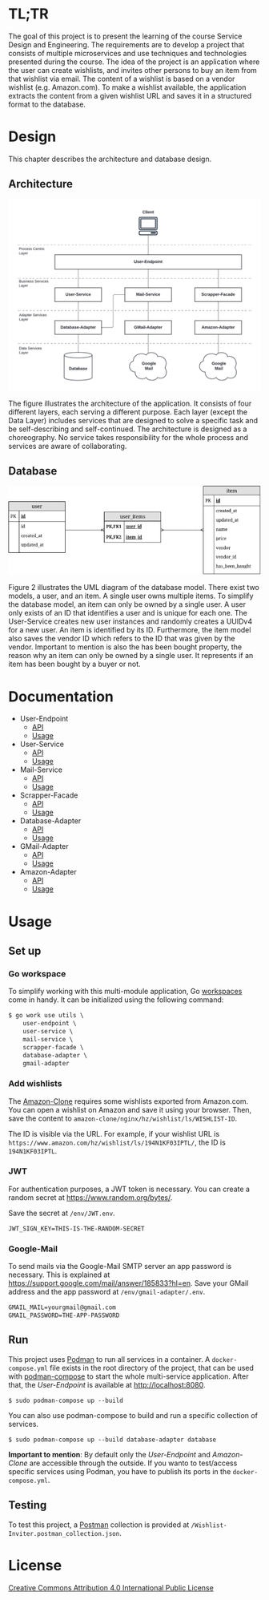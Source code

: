 # TL;TR

The goal of this project is to present the learning of the course Service Design
and Engineering. The requirements are to develop a project that consists of 
multiple microservices and use techniques and technologies presented during the
course. The idea of the project is an application where the user can create
wishlists, and invites other persons to buy an item from that wishlist via 
email. The content of a wishlist is based on a vendor wishlist (e.g. 
Amazon.com). To make a wishlist available, the application extracts the content 
from a given wishlist URL and saves it in a structured format to the database.

# Design

This chapter describes the architecture and database design.

## Architecture

![architecture](./docs/img/architecture.png)

The figure illustrates the architecture of the application. It consists of four 
different layers, each serving a different purpose. Each layer (except the Data 
Layer) includes services that are designed to solve a specific task and be 
self-describing and self-continued. The architecture is designed as a 
choreography. No service takes responsibility for the whole process and services 
are aware of collaborating.

## Database

![database](./docs/img/erm.png)

Figure 2 illustrates the UML diagram of the database model. There exist two 
models, a user, and an item. A single user owns multiple items. To simplify the 
database model, an item can only be owned by a single user. A user only exists 
of an ID that identifies a user and is unique for each one. The User-Service 
creates new user instances and randomly creates a UUIDv4 for a new user. An item 
is identified by its ID. Furthermore, the item model also saves the vendor ID 
which refers to the ID that was given by the vendor. Important to mention is 
also the has been bought property, the reason why an item can only be owned by a
single user. It represents if an item has been bought by a buyer or not.

# Documentation

-   User-Endpoint
    -   [API](./docs/user-endpoint.md)
    -   [Usage](./user-endpoint/Readme.md)
-   User-Service
    -   [API](./docs/user-service.md)
    -   [Usage](./user-service/Readme.md)
-   Mail-Service
    -   [API](./docs/mail-service.md)
    -   [Usage](./mail-service/Readme.md)
-   Scrapper-Facade
    -   [API](./docs/scrapper-facade.md)
    -   [Usage](./scrapper-facade/Readme.md)
-   Database-Adapter
    -   [API](./docs/database-adapter.md)
    -   [Usage](./database-adapter/Readme.md)
-   GMail-Adapter
    -   [API](./docs/gmail-adapter.md)
    -   [Usage](./gmail-adapter/Readme.md)
-   Amazon-Adapter
    -   [API](./docs/amazon-adapter.md)
    -   [Usage](./amazon-adapter/Readme.md)

# Usage

## Set up

### Go workspace

To simplify working with this multi-module application, Go 
[workspaces](https://go.dev/blog/get-familiar-with-workspaces) come in handy. It
can be initialized using the following command:

```
$ go work use utils \
    user-endpoint \
    user-service \
    mail-service \
    scrapper-facade \
    database-adapter \
    gmail-adapter
```

### Add wishlists

The [Amazon-Clone](./amazon-clone/) requires some wishlists exported from
Amazon.com. You can open a wishlist on Amazon and save it using your browser.
Then, save the content to `amazon-clone/nginx/hz/wishlist/ls/WISHLIST-ID`.

The ID is visible via the URL. For example, if your wishlist URL is
`https://www.amazon.com/hz/wishlist/ls/194N1KF03IPTL/`, the ID is 
`194N1KF03IPTL`.

### JWT

For authentication purposes, a JWT token is necessary. You can create a random
secret at https://www.random.org/bytes/.

Save the secret at `/env/JWT.env`.

```
JWT_SIGN_KEY=THIS-IS-THE-RANDOM-SECRET
```

### Google-Mail

To send mails via the Google-Mail SMTP server an app password is necessary. This 
is explained at https://support.google.com/mail/answer/185833?hl=en. Save your 
GMail address and the app password at `/env/gmail-adapter/.env`.

```
GMAIL_MAIL=yourgmail@gmail.com
GMAIL_PASSWORD=THE-APP-PASSWORD
```

## Run

This project uses [Podman](https://podman.io/) to run all services in a 
container. A `docker-compose.yml` file exists in the root directory of the 
project, that can be used with 
[podman-compose](https://github.com/containers/podman-compose) to start the 
whole multi-service application. After that, the _User-Endpoint_ is available at 
[http://localhost:8080](http://localhost:8080).

```
$ sudo podman-compose up --build
```

You can also use podman-compose to build and run a specific collection of 
services.

```
$ sudo podman-compose up --build database-adapter database
```

**Important to mention**: By default only the _User-Endpoint_ and _Amazon-Clone_
are accessible through the outside. If you wanto to test/access specific 
services using Podman, you have to publish its ports in the 
`docker-compose.yml`.

## Testing

To test this project, a [Postman](https://www.postman.com/) collection is 
provided at `/Wishlist-Inviter.postman_collection.json`.

# License

[Creative Commons Attribution 4.0 International Public License](./LICENSE)
